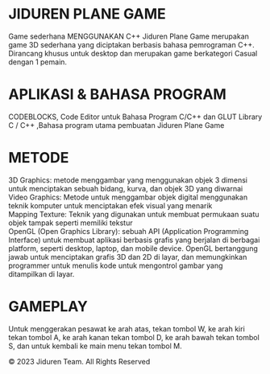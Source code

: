 # JIDUREN PLANE GAME
 Game sederhana MENGGUNAKAN C++
Jiduren Plane Game merupakan game 3D sederhana yang diciptakan berbasis bahasa pemrograman C++. Dirancang khusus untuk desktop dan merupakan game berkategori Casual dengan 1 pemain.

# APLIKASI & BAHASA PROGRAM
CODEBLOCKS, Code Editor untuk Bahasa Program C/C++ dan GLUT Library
C / C++ ,Bahasa program utama pembuatan Jiduren Plane Game

# METODE
3D Graphics: metode menggambar yang menggunakan objek 3 dimensi untuk menciptakan sebuah bidang, kurva, dan objek 3D yang diwarnai
Video Graphics: Metode untuk menggambar objek digital menggunakan teknik komputer untuk  menciptakan efek visual yang menarik            
Mapping Texture: Teknik yang digunakan untuk membuat permukaan suatu objek tampak seperti memiliki tekstur        
OpenGL (Open Graphics Library): sebuah API (Application Programming Interface) untuk membuat aplikasi berbasis grafis yang berjalan di berbagai platform, seperti desktop, laptop, dan mobile device. OpenGL bertanggung jawab untuk menciptakan grafis 3D dan 2D di layar, dan memungkinkan programmer untuk menulis kode untuk mengontrol gambar yang ditampilkan di layar.

# GAMEPLAY
Untuk menggerakan pesawat ke arah atas, tekan tombol W, ke arah kiri tekan tombol A, ke arah kanan tekan tombol D, ke arah bawah tekan tombol S, dan untuk kembali ke main menu tekan tombol M.

© 2023 Jiduren Team. All Rights Reserved 
